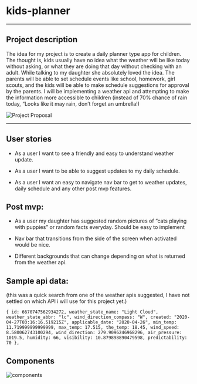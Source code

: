 # kids-planner
---							
## **Project description**
The idea for my project is to create a daily planner type app for children. 
The thought is, kids usually have no idea what the weather will be like today without asking, 
or what they are doing that day without checking with an adult.   While talking to my daughter 
she absolutely loved the idea.   The parents will be able to set schedule events like school, 
homework, girl scouts, and the kids will be able to make schedule suggestions for approval by 
the parents.   I will be implementing a weather api and attempting to make the information more 
accessible to children (instead of 70%  chance of rain today,   “Looks like it may rain, don’t forget an umbrella!)
  
  
  ![Project Proposal](https://github.com/atwelleric/projectTwo/blob/master/projectTwoProposal.jpg)
    
  
  
---  
  
## **User stories**

- As a user I want to see a friendly and easy to understand weather update.

- As a user I want to be able to suggest updates to my daily schedule.

- As a user I want an easy to navigate nav bar to get to weather updates, daily schedule and any other post mvp features.

## **Post mvp:**
- As a user my daughter has suggested random pictures of “cats playing with puppies” 
or random facts everyday. Should be easy to implement

- Nav bar that transitions from the side of the screen when activated would be nice.

- Different backgrounds that can change depending on what is returned from the weather api.

## **Sample api data:** 
(this was a quick search from one of the weather apis suggested, I have not settled on which API 
i will use for this project yet.)

`{
id: 6670747562934272,
weather_state_name: "Light Cloud",
weather_state_abbr: "lc",
wind_direction_compass: "W",
created: "2020-04-27T03:16:16.519215Z",
applicable_date: "2020-04-26",
min_temp: 11.719999999999999,
max_temp: 17.515,
the_temp: 18.45,
wind_speed: 8.580062743100294,
wind_direction: 279.9096246968296,
air_pressure: 1019.5,
humidity: 66,
visibility: 10.879898890479598,
predictability: 70
},`

## **Components**

![components](https://github.com/atwelleric/projectTwo/blob/master/projecttwocomponents.png)
